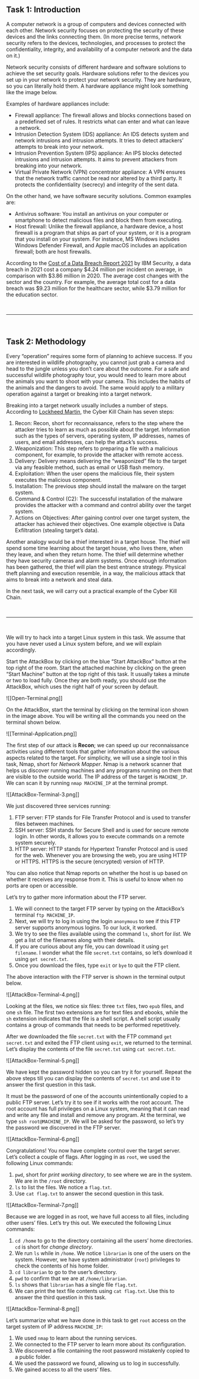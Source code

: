 ## Task 1: Introduction

A computer network is a group of computers and devices connected with each other. Network security focuses on protecting the security of these devices and the links connecting them. (In more precise terms, network security refers to the devices, technologies, and processes to protect the confidentiality, integrity, and availability of a computer network and the data on it.)

Network security consists of different hardware and software solutions to achieve the set security goals. Hardware solutions refer to the devices you set up in your network to protect your network security. They are hardware, so you can literally hold them. A hardware appliance might look something like the image below.

Examples of hardware appliances include:

- Firewall appliance: The firewall allows and blocks connections based on a predefined set of rules. It restricts what can enter and what can leave a network.
- Intrusion Detection System (IDS) appliance: An IDS detects system and network intrusions and intrusion attempts. It tries to detect attackers’ attempts to break into your network.
- Intrusion Prevention System (IPS) appliance: An IPS blocks detected intrusions and intrusion attempts. It aims to prevent attackers from breaking into your network.
- Virtual Private Network (VPN) concentrator appliance: A VPN ensures that the network traffic cannot be read nor altered by a third party. It protects the confidentiality (secrecy) and integrity of the sent data.

On the other hand, we have software security solutions. Common examples are:

- Antivirus software: You install an antivirus on your computer or smartphone to detect malicious files and block them from executing.
- Host firewall: Unlike the firewall appliance, a hardware device, a host firewall is a program that ships as part of your system, or it is a program that you install on your system. For instance, MS Windows includes Windows Defender Firewall, and Apple macOS includes an application firewall; both are host firewalls.

According to the [Cost of a Data Breach Report 2021](https://newsroom.ibm.com/2021-07-28-IBM-Report-Cost-of-a-Data-Breach-Hits-Record-High-During-Pandemic) by IBM Security, a data breach in 2021 cost a company $4.24 million per incident on average, in comparison with $3.86 million in 2020. The average cost changes with the sector and the country. For example, the average total cost for a data breach was $9.23 million for the healthcare sector, while $3.79 million for the education sector.

<br>

---

<br>

## Task 2: Methodology

Every “operation” requires some form of planning to achieve success. If you are interested in wildlife photography, you cannot just grab a camera and head to the jungle unless you don’t care about the outcome. For a safe and successful wildlife photography tour, you would need to learn more about the animals you want to shoot with your camera. This includes the habits of the animals and the dangers to avoid. The same would apply to a military operation against a target or breaking into a target network.

Breaking into a target network usually includes a number of steps. According to [Lockheed Martin](https://www.lockheedmartin.com/en-us/capabilities/cyber/cyber-kill-chain.html), the Cyber Kill Chain has seven steps:

1. Recon: Recon, short for reconnaissance, refers to the step where the attacker tries to learn as much as possible about the target. Information such as the types of servers, operating system, IP addresses, names of users, and email addresses, can help the attack’s success.
2. Weaponization: This step refers to preparing a file with a malicious component, for example, to provide the attacker with remote access.
3. Delivery: Delivery means delivering the “weaponized” file to the target via any feasible method, such as email or USB flash memory.
4. Exploitation: When the user opens the malicious file, their system executes the malicious component.
5. Installation: The previous step should install the malware on the target system.
6. Command & Control (C2): The successful installation of the malware provides the attacker with a command and control ability over the target system.
7. Actions on Objectives: After gaining control over one target system, the attacker has achieved their objectives. One example objective is Data Exfiltration (stealing target’s data).

Another analogy would be a thief interested in a target house. The thief will spend some time learning about the target house, who lives there, when they leave, and when they return home. The thief will determine whether they have security cameras and alarm systems. Once enough information has been gathered, the thief will plan the best entrance strategy. Physical theft planning and execution resemble, in a way, the malicious attack that aims to break into a network and steal data.

In the next task, we will carry out a practical example of the Cyber Kill Chain.

<br>

---

<br>

We will try to hack into a target Linux system in this task. We assume that you have never used a Linux system before, and we will explain accordingly.

Start the AttackBox by clicking on the blue “Start AttackBox” button at the top right of the room. Start the attached machine by clicking on the green “Start Machine” button at the top right of this task. It usually takes a minute or two to load fully. Once they are both ready, you should use the AttackBox, which uses the right half of your screen by default.

![[Open-Terminal.png]]

On the AttackBox, start the terminal by clicking on the terminal icon shown in the image above. You will be writing all the commands you need on the terminal shown below.

![[Terminal-Application.png]]

The first step of our attack is **Recon**; we can speed up our reconnaissance activities using different tools that gather information about the various aspects related to the target. For simplicity, we will use a single tool in this task, Nmap, short for _Network Mapper_. Nmap is a network scanner that helps us discover running machines and any programs running on them that are visible to the outside world. The IP address of the target is `MACHINE_IP`. We can scan it by running `nmap MACHINE_IP` at the terminal prompt.

![[AttackBox-Terminal-3.png]]

We just discovered three services running:

1. FTP server: FTP stands for File Transfer Protocol and is used to transfer files between machines.
2. SSH server: SSH stands for Secure Shell and is used for secure remote login. In other words, it allows you to execute commands on a remote system securely.
3. HTTP server: HTTP stands for Hypertext Transfer Protocol and is used for the web. Whenever you are browsing the web, you are using HTTP or HTTPS. HTTPS is the secure (encrypted) version of HTTP.

You can also notice that Nmap reports on whether the host is up based on whether it receives any response from it. This is useful to know when no ports are open or accessible.

Let’s try to gather more information about the FTP server.

1. We will connect to the target FTP server by typing on the AttackBox’s terminal `ftp MACHINE_IP`.
2. Next, we will try to log in using the login `anonymous` to see if this FTP server supports anonymous logins. To our luck, it worked.
3. We try to see the files available using the command `ls`, short for _list_. We get a list of the filenames along with their details.
4. If you are curious about any file, you can download it using `get filename`. I wonder what the file `secret.txt` contains, so let’s download it using `get secret.txt`.
5. Once you download the files, type `exit` or `bye` to quit the FTP client.

The above interaction with the FTP server is shown in the terminal output below.

![[AttackBox-Terminal-4.png]]

Looking at the files, we notice six files: three `txt` files, two `epub` files, and one `sh` file. The first two extensions are for text files and ebooks, while the `sh` extension indicates that the file is a shell script. A shell script usually contains a group of commands that needs to be performed repetitively.

After we downloaded the file `secret.txt` with the FTP command `get secret.txt` and exited the FTP client using `exit`, we returned to the terminal. Let’s display the contents of the file `secret.txt` using `cat secret.txt`.

![[AttackBox-Terminal-5.png]]

We have kept the password hidden so you can try it for yourself. Repeat the above steps till you can display the contents of `secret.txt` and use it to answer the first question in this task.

It must be the password of one of the accounts unintentionally copied to a public FTP server. Let’s try it to see if it works with the root account. The root account has full privileges on a Linux system, meaning that it can read and write any file and install and remove any program. At the terminal, we type `ssh root@MACHINE_IP`. We will be asked for the password, so let’s try the password we discovered in the FTP server.

![[AttackBox-Terminal-6.png]]

Congratulations! You now have complete control over the target server. Let’s collect a couple of flags. After logging in as `root`, we used the following Linux commands:

1. `pwd`, short for _print working directory_, to see where we are in the system. We are in the `/root` directory.
2. `ls` to list the files. We notice a `flag.txt`.
3. Use `cat flag.txt` to answer the second question in this task.

![[AttackBox-Terminal-7.png]]

Because we are logged in as root, we have full access to all files, including other users’ files. Let’s try this out. We executed the following Linux commands:

1. `cd /home` to go to the directory containing all the users’ home directories. `cd` is short for _change directory_.
2. We run `ls` while in `/home`. We notice `librarian` is one of the users on the system. However, we have system administrator (`root`) privileges to check the contents of his home folder.
3. `cd librarian` to go to the user’s directory.
4. `pwd` to confirm that we are at `/home/librarian`.
5. `ls` shows that `librarian` has a single file `flag.txt`.
6. We can print the text file contents using `cat flag.txt`. Use this to answer the third question in this task.

![[AttackBox-Terminal-8.png]]

Let’s summarize what we have done in this task to get `root` access on the target system of IP address `MACHINE_IP`:

1. We used `nmap` to learn about the running services.
2. We connected to the FTP server to learn more about its configuration.
3. We discovered a file containing the root password mistakenly copied to a public folder.
4. We used the password we found, allowing us to log in successfully.
5. We gained access to all the users’ files.